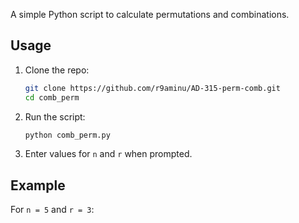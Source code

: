 
A simple Python script to calculate permutations and combinations.

## Usage

1. Clone the repo:
    ```sh
    git clone https://github.com/r9aminu/AD-315-perm-comb.git
    cd comb_perm
    ```

2. Run the script:
    ```sh
    python comb_perm.py
    ```

3. Enter values for `n` and `r` when prompted.

## Example

For `n = 5` and `r = 3`:
